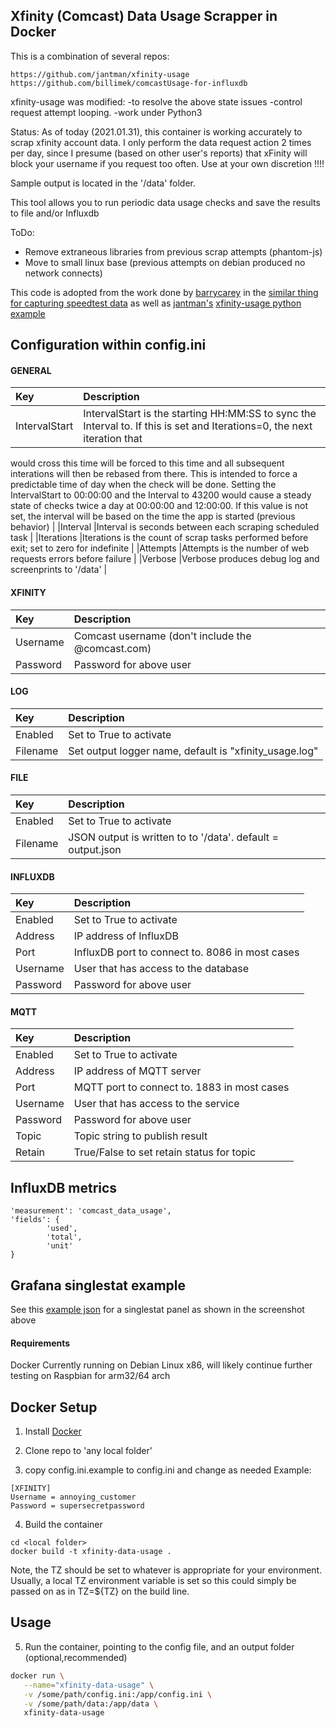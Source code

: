 **Xfinity (Comcast) Data Usage Scrapper in Docker**
------------------------------

This is a combination of several repos:
```
https://github.com/jantman/xfinity-usage
https://github.com/billimek/comcastUsage-for-influxdb
```

xfinity-usage was modified:
-to resolve the above state issues
-control request attempt looping.
-work under Python3

Status:
As of today (2021.01.31), this container is working accurately to scrap xfinity account data. I only perform the data request action 2 times per day, since I presume (based on other user's reports) that xFinity will block your username if you request too often. Use at your own discretion !!!!

Sample output is located in the '/data' folder.



This tool allows you to run periodic data usage checks and save the results to file and/or Influxdb

ToDo:

- Remove extraneous libraries from previous scrap attempts (phantom-js)
- Move to small linux base (previous attempts on debian produced no network connects)


This code is adopted from the work done by [barrycarey](https://github.com/barrycarey) in the [similar thing for capturing speedtest data](https://github.com/barrycarey/Speedtest-for-InfluxDB-and-Grafana) as well as [jantman's](https://github.com/jantman) [xfinity-usage python example](https://github.com/jantman/xfinity-usage)

## Configuration within config.ini

#### GENERAL
|Key            |Description                                                                                                         |
|:--------------|:-------------------------------------------------------------------------------------------------------------------|
|IntervalStart  |IntervalStart is the starting HH:MM:SS to sync the Interval to.  If this is set and Iterations=0, the next iteration that
would cross this time will be forced to this time and all subsequent interations will then be rebased from there.  This is intended to force a predictable time of day when
the check will be done.  Setting the IntervalStart to 00:00:00 and the Interval to 43200 would cause a steady state of checks twice a day at 00:00:00 and 12:00:00.  If this value
is not set, the interval will be based on the time the app is started (previous behavior) |
|Interval       |Interval is seconds between each scraping scheduled task                                                            |
|Iterations     |Iterations is the count of scrap tasks performed before exit; set to zero for indefinite                            |
|Attempts       |Attempts is the number of web requests errors before failure                                                        |
|Verbose        |Verbose produces debug log and screenprints to '/data'                                                              |
#### XFINITY
|Key            |Description                                                                                                         |
|:--------------|:-------------------------------------------------------------------------------------------------------------------|
|Username       |Comcast username (don't include the @comcast.com)                                                                   |
|Password       |Password for above user
#### LOG
|Key            |Description                                            |
|:--------------|:------------------------------------------------------|
|Enabled        |Set to True to activate                                |
|Filename       |Set output logger name, default is "xfinity_usage.log" |
#### FILE
|Key            |Description                                                  |
|:--------------|:------------------------------------------------------------|
|Enabled        |Set to True to activate
|Filename       |JSON output is written to to '/data'. default = output.json  |
#### INFLUXDB
| Key      | Description                                      |
|:---------|:-------------------------------------------------|
| Enabled  | Set to True to activate                          |
| Address  | IP address of InfluxDB                           |
| Port     | InfluxDB port to connect to.  8086 in most cases |
| Username | User that has access to the database             |
| Password | Password for above user                          |

#### MQTT
| Key      | Description                                  |
|:---------|:---------------------------------------------|
| Enabled  | Set to True to activate                      |
| Address  | IP address of MQTT server                    |
| Port     | MQTT port to connect to.  1883 in most cases |
| Username | User that has access to the service          |
| Password | Password for above user                      |
| Topic    | Topic string to publish result               |
| Retain   | True/False to set retain status for topic    |



## InfluxDB metrics
```
'measurement': 'comcast_data_usage',
'fields': {
		'used',
		'total',
		'unit'
}
```

## Grafana singlestat example
See this [example json](example.json) for a singlestat panel as shown in the screenshot above




#### Requirements

Docker
Currently running on Debian Linux x86, will likely continue further testing on Raspbian for arm32/64 arch

## Docker Setup

1. Install [Docker](https://www.docker.com/)

2. Clone repo to 'any local folder'

3. copy config.ini.example to config.ini and change as needed
Example:
```
[XFINITY]
Username = annoying_customer
Password = supersecretpassword
```
4. Build the container
```
cd <local folder>
docker build -t xfinity-data-usage .
```

Note, the TZ should be set to whatever is appropriate for your environment.  Usually, a local TZ environment variable is set so this could simply be passed on as in TZ=${TZ} on the build line.

## Usage
5. Run the container, pointing to the config file, and an output folder (optional,recommended)
```bash
docker run \
   --name="xfinity-data-usage" \
   -v /some/path/config.ini:/app/config.ini \
   -v /some/path/data:/app/data \
   xfinity-data-usage
```
